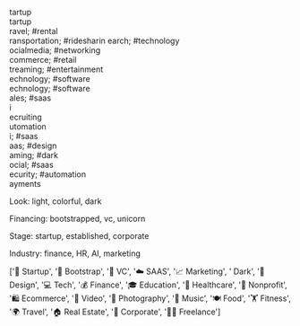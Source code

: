 tartup                    
tartup                    
ravel; #rental            
ransportation; #ridesharin
earch; #technology        
ocialmedia; #networking   
commerce; #retail         
treaming; #entertainment  
echnology; #software      
echnology; #software      
ales; #saas               
i                         
ecruiting                 
utomation                 
i; #saas                  
aas; #design              
aming; #dark              
ocial; #saas              
ecurity; #automation      
ayments                   


Look: light, colorful, dark

Financing: bootstrapped, vc, unicorn

Stage: startup, established, corporate

Industry: finance, HR, AI, marketing




['🚀 Startup', '👢 Bootstrap', '💼 VC', '☁️ SAAS',  '📈 Marketing', ' Dark', '🎨 Design', '💻 Tech', '💰 Finance', '🎓 Education', '🏥 Healthcare', '🌳 Nonprofit', '🛍️ Ecommerce', '🎥 Video', '📸 Photography', '🎵 Music', '🍽️ Food', '🏋️ Fitness', '🌍 Travel', '🏠 Real Estate', '👔 Corporate', '👨‍💻 Freelance']

